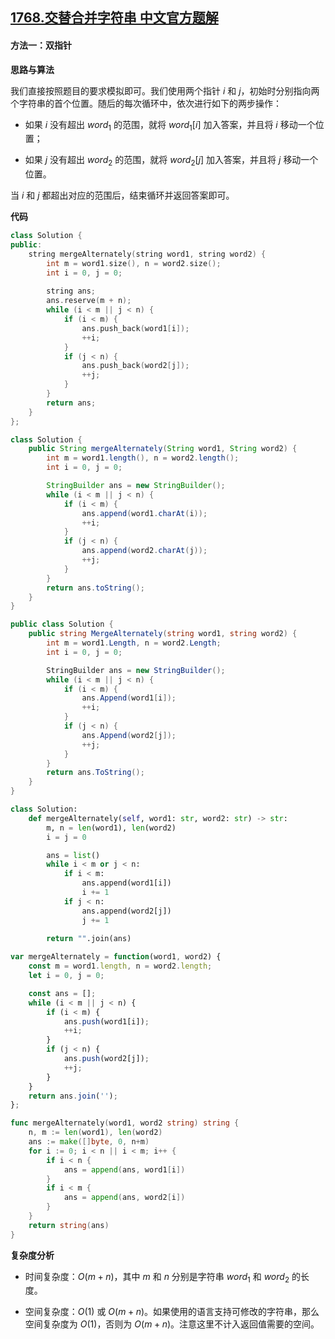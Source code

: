 ## [1768.交替合并字符串 中文官方题解](https://leetcode.cn/problems/merge-strings-alternately/solutions/100000/jiao-ti-he-bing-zi-fu-chuan-by-leetcode-ac4ih)

#### 方法一：双指针

**思路与算法**

我们直接按照题目的要求模拟即可。我们使用两个指针 $i$ 和 $j$，初始时分别指向两个字符串的首个位置。随后的每次循环中，依次进行如下的两步操作：

- 如果 $i$ 没有超出 $\textit{word}_1$ 的范围，就将 $\textit{word}_1[i]$ 加入答案，并且将 $i$ 移动一个位置；

- 如果 $j$ 没有超出 $\textit{word}_2$ 的范围，就将 $\textit{word}_2[j]$ 加入答案，并且将 $j$ 移动一个位置。

当 $i$ 和 $j$ 都超出对应的范围后，结束循环并返回答案即可。

**代码**

```C++ [sol1-C++]
class Solution {
public:
    string mergeAlternately(string word1, string word2) {
        int m = word1.size(), n = word2.size();
        int i = 0, j = 0;
        
        string ans;
        ans.reserve(m + n);
        while (i < m || j < n) {
            if (i < m) {
                ans.push_back(word1[i]);
                ++i;
            }
            if (j < n) {
                ans.push_back(word2[j]);
                ++j;
            }
        }
        return ans;
    }
};
```

```Java [sol1-Java]
class Solution {
    public String mergeAlternately(String word1, String word2) {
        int m = word1.length(), n = word2.length();
        int i = 0, j = 0;

        StringBuilder ans = new StringBuilder();
        while (i < m || j < n) {
            if (i < m) {
                ans.append(word1.charAt(i));
                ++i;
            }
            if (j < n) {
                ans.append(word2.charAt(j));
                ++j;
            }
        }
        return ans.toString();
    }
}
```

```C# [sol1-C#]
public class Solution {
    public string MergeAlternately(string word1, string word2) {
        int m = word1.Length, n = word2.Length;
        int i = 0, j = 0;

        StringBuilder ans = new StringBuilder();
        while (i < m || j < n) {
            if (i < m) {
                ans.Append(word1[i]);
                ++i;
            }
            if (j < n) {
                ans.Append(word2[j]);
                ++j;
            }
        }
        return ans.ToString();
    }
}
```

```Python [sol1-Python3]
class Solution:
    def mergeAlternately(self, word1: str, word2: str) -> str:
        m, n = len(word1), len(word2)
        i = j = 0

        ans = list()
        while i < m or j < n:
            if i < m:
                ans.append(word1[i])
                i += 1
            if j < n:
                ans.append(word2[j])
                j += 1
        
        return "".join(ans)
```

```JavaScript [sol1-JavaScript]
var mergeAlternately = function(word1, word2) {
    const m = word1.length, n = word2.length;
    let i = 0, j = 0;

    const ans = [];
    while (i < m || j < n) {
        if (i < m) {
            ans.push(word1[i]);
            ++i;
        }
        if (j < n) {
            ans.push(word2[j]);
            ++j;
        }
    }
    return ans.join('');
};
```

```go [sol1-Golang]
func mergeAlternately(word1, word2 string) string {
    n, m := len(word1), len(word2)
    ans := make([]byte, 0, n+m)
    for i := 0; i < n || i < m; i++ {
        if i < n {
            ans = append(ans, word1[i])
        }
        if i < m {
            ans = append(ans, word2[i])
        }
    }
    return string(ans)
}
```

**复杂度分析**

- 时间复杂度：$O(m+n)$，其中 $m$ 和 $n$ 分别是字符串 $\textit{word}_1$ 和 $\textit{word}_2$ 的长度。

- 空间复杂度：$O(1)$ 或 $O(m+n)$。如果使用的语言支持可修改的字符串，那么空间复杂度为 $O(1)$，否则为 $O(m+n)$。注意这里不计入返回值需要的空间。